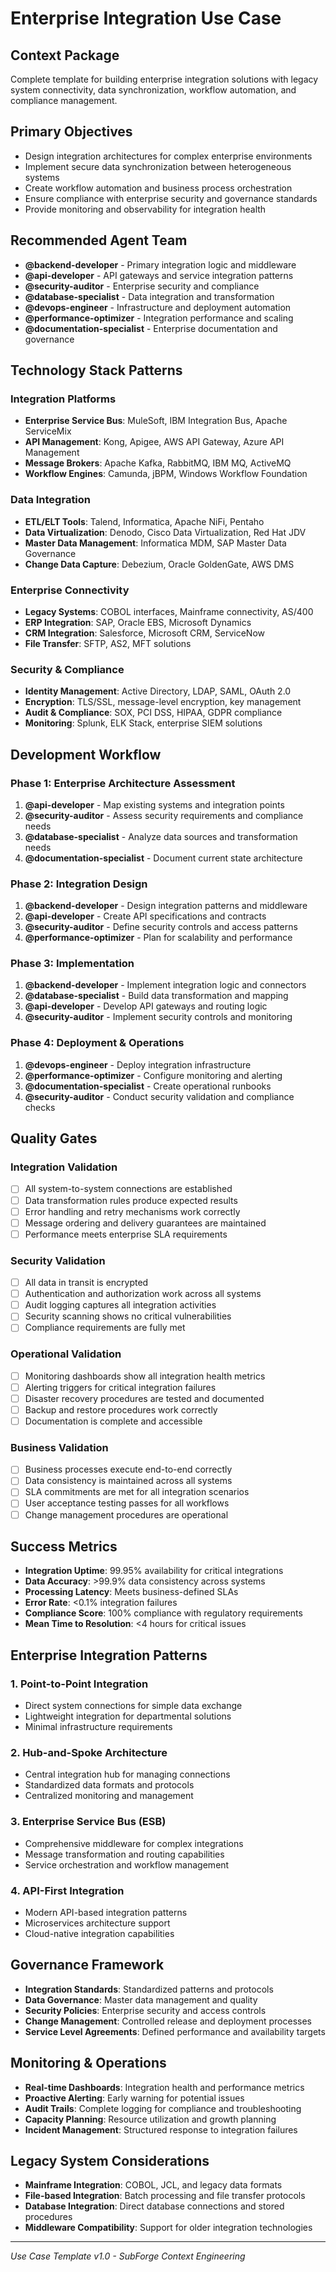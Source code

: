 # Enterprise Integration Use Case

## Context Package
Complete template for building enterprise integration solutions with legacy system connectivity, data synchronization, workflow automation, and compliance management.

## Primary Objectives
- Design integration architectures for complex enterprise environments
- Implement secure data synchronization between heterogeneous systems
- Create workflow automation and business process orchestration
- Ensure compliance with enterprise security and governance standards
- Provide monitoring and observability for integration health

## Recommended Agent Team
- **@backend-developer** - Primary integration logic and middleware
- **@api-developer** - API gateways and service integration patterns
- **@security-auditor** - Enterprise security and compliance
- **@database-specialist** - Data integration and transformation
- **@devops-engineer** - Infrastructure and deployment automation
- **@performance-optimizer** - Integration performance and scaling
- **@documentation-specialist** - Enterprise documentation and governance

## Technology Stack Patterns

### Integration Platforms
- **Enterprise Service Bus**: MuleSoft, IBM Integration Bus, Apache ServiceMix
- **API Management**: Kong, Apigee, AWS API Gateway, Azure API Management
- **Message Brokers**: Apache Kafka, RabbitMQ, IBM MQ, ActiveMQ
- **Workflow Engines**: Camunda, jBPM, Windows Workflow Foundation

### Data Integration
- **ETL/ELT Tools**: Talend, Informatica, Apache NiFi, Pentaho
- **Data Virtualization**: Denodo, Cisco Data Virtualization, Red Hat JDV
- **Master Data Management**: Informatica MDM, SAP Master Data Governance
- **Change Data Capture**: Debezium, Oracle GoldenGate, AWS DMS

### Enterprise Connectivity
- **Legacy Systems**: COBOL interfaces, Mainframe connectivity, AS/400
- **ERP Integration**: SAP, Oracle EBS, Microsoft Dynamics
- **CRM Integration**: Salesforce, Microsoft CRM, ServiceNow
- **File Transfer**: SFTP, AS2, MFT solutions

### Security & Compliance
- **Identity Management**: Active Directory, LDAP, SAML, OAuth 2.0
- **Encryption**: TLS/SSL, message-level encryption, key management
- **Audit & Compliance**: SOX, PCI DSS, HIPAA, GDPR compliance
- **Monitoring**: Splunk, ELK Stack, enterprise SIEM solutions

## Development Workflow

### Phase 1: Enterprise Architecture Assessment
1. **@api-developer** - Map existing systems and integration points
2. **@security-auditor** - Assess security requirements and compliance needs
3. **@database-specialist** - Analyze data sources and transformation needs
4. **@documentation-specialist** - Document current state architecture

### Phase 2: Integration Design
1. **@backend-developer** - Design integration patterns and middleware
2. **@api-developer** - Create API specifications and contracts
3. **@security-auditor** - Define security controls and access patterns
4. **@performance-optimizer** - Plan for scalability and performance

### Phase 3: Implementation
1. **@backend-developer** - Implement integration logic and connectors
2. **@database-specialist** - Build data transformation and mapping
3. **@api-developer** - Develop API gateways and routing logic
4. **@security-auditor** - Implement security controls and monitoring

### Phase 4: Deployment & Operations
1. **@devops-engineer** - Deploy integration infrastructure
2. **@performance-optimizer** - Configure monitoring and alerting
3. **@documentation-specialist** - Create operational runbooks
4. **@security-auditor** - Conduct security validation and compliance checks

## Quality Gates

### Integration Validation
- [ ] All system-to-system connections are established
- [ ] Data transformation rules produce expected results
- [ ] Error handling and retry mechanisms work correctly
- [ ] Message ordering and delivery guarantees are maintained
- [ ] Performance meets enterprise SLA requirements

### Security Validation
- [ ] All data in transit is encrypted
- [ ] Authentication and authorization work across all systems
- [ ] Audit logging captures all integration activities
- [ ] Security scanning shows no critical vulnerabilities
- [ ] Compliance requirements are fully met

### Operational Validation
- [ ] Monitoring dashboards show all integration health metrics
- [ ] Alerting triggers for critical integration failures
- [ ] Disaster recovery procedures are tested and documented
- [ ] Backup and restore procedures work correctly
- [ ] Documentation is complete and accessible

### Business Validation
- [ ] Business processes execute end-to-end correctly
- [ ] Data consistency is maintained across all systems
- [ ] SLA commitments are met for all integration scenarios
- [ ] User acceptance testing passes for all workflows
- [ ] Change management procedures are operational

## Success Metrics
- **Integration Uptime**: 99.95% availability for critical integrations
- **Data Accuracy**: >99.9% data consistency across systems
- **Processing Latency**: Meets business-defined SLAs
- **Error Rate**: <0.1% integration failures
- **Compliance Score**: 100% compliance with regulatory requirements
- **Mean Time to Resolution**: <4 hours for critical issues

## Enterprise Integration Patterns

### 1. Point-to-Point Integration
- Direct system connections for simple data exchange
- Lightweight integration for departmental solutions
- Minimal infrastructure requirements

### 2. Hub-and-Spoke Architecture
- Central integration hub for managing connections
- Standardized data formats and protocols
- Centralized monitoring and management

### 3. Enterprise Service Bus (ESB)
- Comprehensive middleware for complex integrations
- Message transformation and routing capabilities
- Service orchestration and workflow management

### 4. API-First Integration
- Modern API-based integration patterns
- Microservices architecture support
- Cloud-native integration capabilities

## Governance Framework
- **Integration Standards**: Standardized patterns and protocols
- **Data Governance**: Master data management and quality
- **Security Policies**: Enterprise security and access controls
- **Change Management**: Controlled release and deployment processes
- **Service Level Agreements**: Defined performance and availability targets

## Monitoring & Operations
- **Real-time Dashboards**: Integration health and performance metrics
- **Proactive Alerting**: Early warning for potential issues
- **Audit Trails**: Complete logging for compliance and troubleshooting
- **Capacity Planning**: Resource utilization and growth planning
- **Incident Management**: Structured response to integration failures

## Legacy System Considerations
- **Mainframe Integration**: COBOL, JCL, and legacy data formats
- **File-based Integration**: Batch processing and file transfer protocols
- **Database Integration**: Direct database connections and stored procedures
- **Middleware Compatibility**: Support for older integration technologies

---
*Use Case Template v1.0 - SubForge Context Engineering*